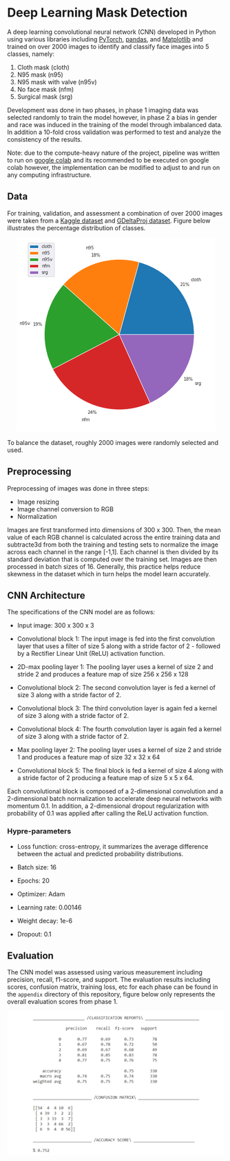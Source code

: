 # Deep Learning Mask Detection

A deep learning convolutional neural network (CNN) developed in Python using various libraries including [PyTorch](https://pytorch.org/), [pandas](https://pandas.pydata.org/), and [Matplotlib](https://matplotlib.org/) and trained on over 2000 images to identify and classify face images into 5 classes, namely:

1. Cloth mask (cloth)
2. N95 mask (n95)
3. N95 mask with valve (n95v)
4. No face mask (nfm)
5. Surgical mask (srg)

Development was done in two phases, in phase 1 imaging data was selected randomly to train the model however, in phase 2 a bias in gender and race was induced in the training of the model through imbalanced data. In addition a 10-fold cross validation was performed to test and analyze the consistency of the results.

Note: due to the compute-heavy nature of the project, pipeline was written to run on [google colab](https://colab.research.google.com/) and its recommended to be executed on google colab however, the implementation can be modified to adjust to and run on any computing infrastructure.

## Data

For training, validation, and assessment a combination of over 2000 images were taken from a [Kaggle dataset](http://kaggle.com/datasets/omkargurav/face-mask-dataset) and [GDeltaProj dataset](https://blog.gdeltproject.org/a-set-of-massive-new-datasets-for-cataloging-mask-appearances-on-television-news/).
Figure below illustrates the percentage distribution of classes.

<p alt="pie-chart" align="center"><a href="https://github.com/rmanaem/deep-mask-detect/blob/master/appendix/phase2/biased/download.png"><img src="https://github.com/rmanaem/deep-mask-detect/blob/master/appendix/phase2/biased/download.png?raw=true"/></a></p>
To balance the dataset, roughly 2000 images were randomly selected and used.

## Preprocessing

Preprocessing of images was done in three steps:

- Image resizing
- Image channel conversion to RGB
- Normalization

Images are first transformed into dimensions of 300 x 300. Then, the mean value of each RGB channel is calculated across the entire training data and subtracte3d from both the training and testing sets to normalize the image across each channel in the range [-1,1]. Each channel is then divided by its standard deviation that is computed over the training set. Images are then processed in batch sizes of 16. Generally, this practice helps reduce skewness in the dataset which in turn helps the model learn accurately.

## CNN Architecture

The specifications of the CNN model are as follows:

- Input image: 300 x 300 x 3

- Convolutional block 1: The input image is fed into the first convolution layer that uses a filter of size 5 along with a stride factor of 2 - followed by a Rectifier Linear Unit (ReLU) activation function.

- 2D-max pooling layer 1: The pooling layer uses a kernel of size 2 and stride 2 and produces a feature map of size 256 x 256 x 128

- Convolutional block 2: The second convolution layer is fed a kernel of size 3 along with a stride factor of 2.

- Convolutional block 3: The third convolution layer is again fed a kernel of size 3 along with a stride factor of 2.

- Convolutional block 4: The fourth convolution layer is again fed a kernel of size 3 along with a stride factor of 2.

- Max pooling layer 2: The pooling layer uses a kernel of size 2 and stride 1 and produces a feature map of size 32 x 32 x 64

- Convolutional block 5: The final block is fed a kernel of size 4 along with a stride factor of 2 producing a feature map of size 5 x 5 x 64.

Each convolutional block is composed of a 2-dimensional
convolution and a 2-dimensional batch normalization to accelerate deep neural networks with momentum 0.1. In addition, a 2-dimensional dropout regularization with probability of 0.1 was applied after calling the ReLU activation function.

### Hypre-parameters

- Loss function: cross-entropy, it summarizes the average difference between the actual and predicted probability distributions.

- Batch size: 16

- Epochs: 20

- Optimizer: Adam

- Learning rate: 0.00146

- Weight decay: 1e-6

- Dropout: 0.1

## Evaluation

The CNN model was assessed using various measurement including precision, recall, f1-score, and support. The evaluation results including scores, confusion matrix, training loss, etc for each phase can be found in the `appendix` directory of this repository, figure below only represents the overall evaluation scores from phase 1.

<p alt="pie-chart" align="center"><a href="https://github.com/rmanaem/deep-mask-detect/blob/master/appendix/phase1/evaluation.png"><img src="https://github.com/rmanaem/deep-mask-detect/blob/master/appendix/phase1/evaluation.png?raw=true"/></a></p>

